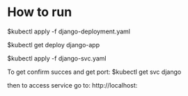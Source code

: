 # How to run

$kubectl apply -f django-deployment.yaml 

$kubectl get deploy django-app

$kubectl apply -f django-svc.yaml


To get confirm succes and get port:
$kubectl get svc django

then to access service go to:
http://localhost:<port> 

